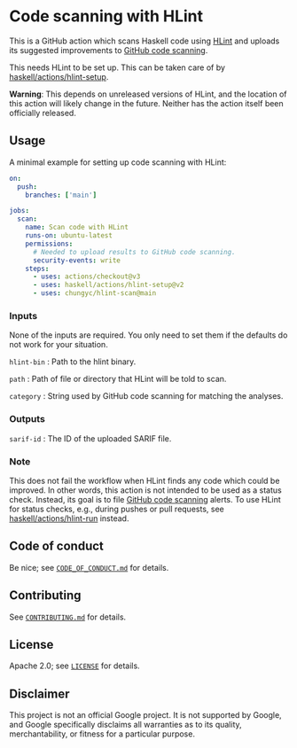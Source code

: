 # Code scanning with HLint

This is a GitHub action which scans Haskell code using [HLint]
and uploads its suggested improvements to [GitHub code scanning].

This needs HLint to be set up.
This can be taken care of by [haskell/actions/hlint-setup].

**Warning**: This depends on unreleased versions of HLint,
and the location of this action will likely change in the future.
Neither has the action itself been officially released.

## Usage

A minimal example for setting up code scanning with HLint:

```yaml
on:
  push:
    branches: ['main']

jobs:
  scan:
    name: Scan code with HLint
    runs-on: ubuntu-latest
    permissions:
      # Needed to upload results to GitHub code scanning.
      security-events: write
    steps:
      - uses: actions/checkout@v3
      - uses: haskell/actions/hlint-setup@v2
      - uses: chungyc/hlint-scan@main
```

### Inputs

None of the inputs are required.
You only need to set them if the defaults do not work for your situation.

`hlint-bin`
:   Path to the hlint binary.

`path`
:   Path of file or directory that HLint will be told to scan.

`category`
:   String used by GitHub code scanning for matching the analyses.

### Outputs

`sarif-id`
:   The ID of the uploaded SARIF file.

### Note

This does not fail the workflow when HLint finds any code which could be improved.
In other words, this action is not intended to be used as a status check.
Instead, its goal is to file [GitHub code scanning] alerts.
To use HLint for status checks, e.g., during pushes or pull requests,
see [haskell/actions/hlint-run] instead.

## Code of conduct

Be nice; see [`CODE_OF_CONDUCT.md`](docs/CODE_OF_CONDUCT.md) for details.

## Contributing

See [`CONTRIBUTING.md`](docs/CONTRIBUTING.md) for details.

## License

Apache 2.0; see [`LICENSE`](LICENSE) for details.

## Disclaimer

This project is not an official Google project. It is not supported by Google,
and Google specifically disclaims all warranties as to its quality,
merchantability, or fitness for a particular purpose.


[GitHub code scanning]: https://docs.github.com/en/code-security/code-scanning/automatically-scanning-your-code-for-vulnerabilities-and-errors/about-code-scanning

[HLint]: https://github.com/ndmitchell/hlint

[haskell/actions/hlint-setup]: https://github.com/haskell/actions/tree/main/hlint-setup

[haskell/actions/hlint-run]: https://github.com/haskell/actions/tree/main/hlint-run
